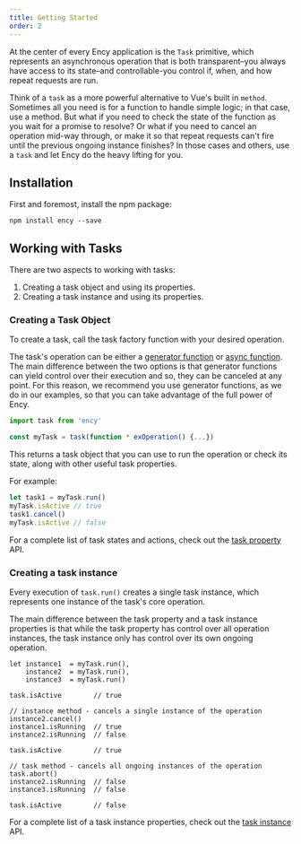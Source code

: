 ```yaml
---
title: Getting Started
order: 2
---
```


At the center of every Ency application is the `Task` primitive, which represents an asynchronous operation that is both transparent–you always have access to its state–and controllable-you control if, when, and how repeat requests are run.

Think of a `task` as a more powerful alternative to Vue's built in `method`. Sometimes all you need is for a function to handle simple logic; in that case, use a method. But what if you need to check the state of the function as you wait for a promise to resolve? Or what if you need to cancel an operation mid-way through, or make it so that repeat requests can't fire until the previous ongoing instance finishes? In those cases and others, use a `task` and let Ency do the heavy lifting for you.

## Installation

First and foremost, install the npm package:

`npm install ency --save`


## Working with Tasks

There are two aspects to working with tasks:

1. Creating a task object and using its properties.
2. Creating a task instance and using its properties.

### Creating a Task Object

To create a task, call the task factory function with your desired operation.

The task's operation can be either a [generator function](https://developer.mozilla.org/en-US/docs/Web/JavaScript/Reference/Statements/function) or [async function](https://developer.mozilla.org/en-US/docs/Web/JavaScript/Reference/Statements/async_function). The main difference between the two options is that generator functions can yield control over their execution and so, they can be canceled at any point. For this reason, we recommend you use generator functions, as we do in our examples, so that you can take advantage of the full power of Ency.

```js
import task from 'ency'

const myTask = task(function * exOperation() {...})

```

This returns a task object that you can use to run the operation or check its state, along with other useful task properties.

For example:

```js
let task1 = myTask.run()
myTask.isActive // true
task1.cancel()
myTask.isActive // false
```

For a complete list of task states and actions, check out the [task property](/guide/task-property) API.

### Creating a task instance

Every execution of `task.run()` creates a single task instance, which represents one instance of the task's core operation.

The main difference between the task property and a task instance properties is that while the task property has control over all operation instances, the task instance only has control over its own ongoing operation.

```
let instance1  = myTask.run(),
    instance2  = myTask.run(),
    instance3  = myTask.run()

task.isActive        // true

// instance method - cancels a single instance of the operation
instance2.cancel()
instance1.isRunning  // true
instance2.isRunning  // false

task.isActive        // true

// task method - cancels all ongoing instances of the operation
task.abort()
instance2.isRunning  // false
instance3.isRunning  // false

task.isActive        // false
```

For a complete list of a task instance properties, check out the [task instance](/guide/task-instance) API.
